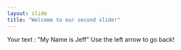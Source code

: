 ```yaml
---
layout: slide
title: "Welcome to our second slide!"
---
```

Your text : "My Name is Jeff"
Use the left arrow to go back!
